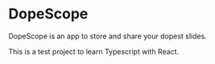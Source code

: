 # DopeScope

DopeScope is an app to store and share your dopest slides.

This is a test project to learn Typescript with React.
